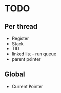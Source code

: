 TODO
==

Per thread
-

- Register
- Stack
- TID
- linked list - run queue
- parent pointer

Global
-

- Current Pointer
